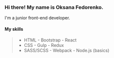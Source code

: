 ### Hi there! My name is Oksana Fedorenko.

I'm a junior front-end developer. 

#### My skills

> - HTML                      - Bootstrap              - React
> - CSS                       - Gulp                   - Redux
> - SASS/SCSS                 - Webpack                - Node.js (basics)



<!--
**OksanaFedorenko/OksanaFedorenko** is a ✨ _special_ ✨ repository because its `README.md` (this file) appears on your GitHub profile.

Here are some ideas to get you started:

- 🔭 I’m currently working on ...
- 🌱 I’m currently learning ...
- 👯 I’m looking to collaborate on ...
- 🤔 I’m looking for help with ...
- 💬 Ask me about ...
- 📫 How to reach me: ...
- 😄 Pronouns: ...
- ⚡ Fun fact: ...
-->
